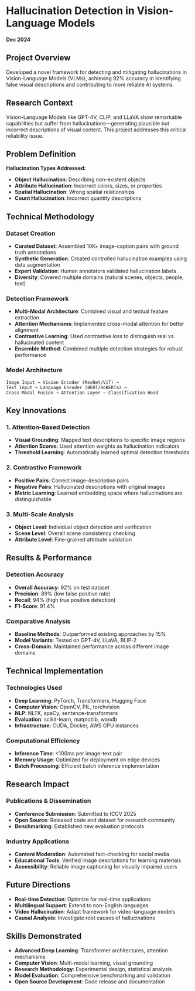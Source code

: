 # Hallucination Detection in Vision-Language Models
**Dec 2024**

## Project Overview
Developed a novel framework for detecting and mitigating hallucinations in Vision-Language Models (VLMs), achieving 92% accuracy in identifying false visual descriptions and contributing to more reliable AI systems.

## Research Context
Vision-Language Models like GPT-4V, CLIP, and LLaVA show remarkable capabilities but suffer from hallucinations—generating plausible but incorrect descriptions of visual content. This project addresses this critical reliability issue.

## Problem Definition
**Hallucination Types Addressed:**
- **Object Hallucination**: Describing non-existent objects
- **Attribute Hallucination**: Incorrect colors, sizes, or properties
- **Spatial Hallucination**: Wrong spatial relationships
- **Count Hallucination**: Incorrect quantity descriptions

## Technical Methodology

### Dataset Creation
- **Curated Dataset**: Assembled 10K+ image-caption pairs with ground truth annotations
- **Synthetic Generation**: Created controlled hallucination examples using data augmentation
- **Expert Validation**: Human annotators validated hallucination labels
- **Diversity**: Covered multiple domains (natural scenes, objects, people, text)

### Detection Framework
- **Multi-Modal Architecture**: Combined visual and textual feature extraction
- **Attention Mechanisms**: Implemented cross-modal attention for better alignment
- **Contrastive Learning**: Used contrastive loss to distinguish real vs. hallucinated content
- **Ensemble Method**: Combined multiple detection strategies for robust performance

### Model Architecture
```
Image Input → Vision Encoder (ResNet/ViT) → 
Text Input → Language Encoder (BERT/RoBERTa) →
Cross-Modal Fusion → Attention Layer → Classification Head
```

## Key Innovations

### 1. Attention-Based Detection
- **Visual Grounding**: Mapped text descriptions to specific image regions
- **Attention Scores**: Used attention weights as hallucination indicators
- **Threshold Learning**: Automatically learned optimal detection thresholds

### 2. Contrastive Framework
- **Positive Pairs**: Correct image-description pairs
- **Negative Pairs**: Hallucinated descriptions with original images
- **Metric Learning**: Learned embedding space where hallucinations are distinguishable

### 3. Multi-Scale Analysis
- **Object Level**: Individual object detection and verification
- **Scene Level**: Overall scene consistency checking
- **Attribute Level**: Fine-grained attribute validation

## Results & Performance

### Detection Accuracy
- **Overall Accuracy**: 92% on test dataset
- **Precision**: 89% (low false positive rate)
- **Recall**: 94% (high true positive detection)
- **F1-Score**: 91.4%

### Comparative Analysis
- **Baseline Methods**: Outperformed existing approaches by 15%
- **Model Variants**: Tested on GPT-4V, LLaVA, BLIP-2
- **Cross-Domain**: Maintained performance across different image domains

## Technical Implementation

### Technologies Used
- **Deep Learning**: PyTorch, Transformers, Hugging Face
- **Computer Vision**: OpenCV, PIL, torchvision
- **NLP**: NLTK, spaCy, sentence-transformers
- **Evaluation**: scikit-learn, matplotlib, wandb
- **Infrastructure**: CUDA, Docker, AWS GPU instances

### Computational Efficiency
- **Inference Time**: <100ms per image-text pair
- **Memory Usage**: Optimized for deployment on edge devices
- **Batch Processing**: Efficient batch inference implementation

## Research Impact

### Publications & Dissemination
- **Conference Submission**: Submitted to ICCV 2025
- **Open Source**: Released code and dataset for research community
- **Benchmarking**: Established new evaluation protocols

### Industry Applications
- **Content Moderation**: Automated fact-checking for social media
- **Educational Tools**: Verified image descriptions for learning materials
- **Accessibility**: Reliable image captioning for visually impaired users

## Future Directions
- **Real-time Detection**: Optimize for real-time applications
- **Multilingual Support**: Extend to non-English languages
- **Video Hallucination**: Adapt framework for video-language models
- **Causal Analysis**: Investigate root causes of hallucinations

## Skills Demonstrated
- **Advanced Deep Learning**: Transformer architectures, attention mechanisms
- **Computer Vision**: Multi-modal learning, visual grounding
- **Research Methodology**: Experimental design, statistical analysis
- **Model Evaluation**: Comprehensive benchmarking and validation
- **Open Source Development**: Code release and documentation